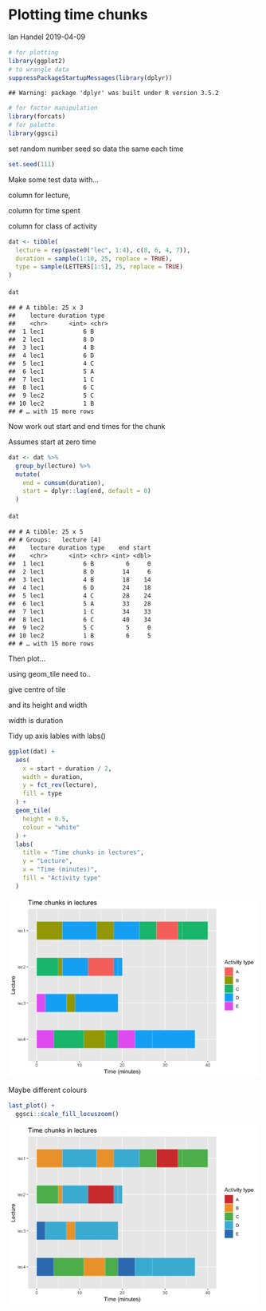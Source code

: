 Plotting time chunks
================
Ian Handel
2019-04-09

``` r
# for plotting
library(ggplot2)
# to wrangle data
suppressPackageStartupMessages(library(dplyr))
```

    ## Warning: package 'dplyr' was built under R version 3.5.2

``` r
# for factor manipulation
library(forcats)
# for palette
library(ggsci)
```

set random number seed so data the same each time

``` r
set.seed(111)
```

Make some test data with...

column for lecture,

column for time spent

column for class of activity

``` r
dat <- tibble(
  lecture = rep(paste0("lec", 1:4), c(8, 6, 4, 7)),
  duration = sample(1:10, 25, replace = TRUE),
  type = sample(LETTERS[1:5], 25, replace = TRUE)
)

dat
```

    ## # A tibble: 25 x 3
    ##    lecture duration type 
    ##    <chr>      <int> <chr>
    ##  1 lec1           6 B    
    ##  2 lec1           8 D    
    ##  3 lec1           4 B    
    ##  4 lec1           6 D    
    ##  5 lec1           4 C    
    ##  6 lec1           5 A    
    ##  7 lec1           1 C    
    ##  8 lec1           6 C    
    ##  9 lec2           5 C    
    ## 10 lec2           1 B    
    ## # … with 15 more rows

Now work out start and end times for the chunk

Assumes start at zero time

``` r
dat <- dat %>%
  group_by(lecture) %>%
  mutate(
    end = cumsum(duration),
    start = dplyr::lag(end, default = 0)
  )

dat
```

    ## # A tibble: 25 x 5
    ## # Groups:   lecture [4]
    ##    lecture duration type    end start
    ##    <chr>      <int> <chr> <int> <dbl>
    ##  1 lec1           6 B         6     0
    ##  2 lec1           8 D        14     6
    ##  3 lec1           4 B        18    14
    ##  4 lec1           6 D        24    18
    ##  5 lec1           4 C        28    24
    ##  6 lec1           5 A        33    28
    ##  7 lec1           1 C        34    33
    ##  8 lec1           6 C        40    34
    ##  9 lec2           5 C         5     0
    ## 10 lec2           1 B         6     5
    ## # … with 15 more rows

Then plot...

using geom\_tile need to..

give centre of tile

and its height and width

width is duration

Tidy up axis lables with labs()

``` r
ggplot(dat) +
  aes(
    x = start + duration / 2,
    width = duration,
    y = fct_rev(lecture),
    fill = type
  ) +
  geom_tile(
    height = 0.5,
    colour = "white"
  ) +
  labs(
    title = "Time chunks in lectures",
    y = "Lecture",
    x = "Time (minutes)",
    fill = "Activity type"
  )
```

![](plot_time_chunks_files/figure-markdown_github/unnamed-chunk-5-1.png)

Maybe different colours

``` r
last_plot() +
  ggsci::scale_fill_locuszoom()
```

![](plot_time_chunks_files/figure-markdown_github/unnamed-chunk-6-1.png)
